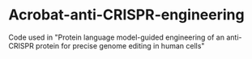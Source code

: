 # Acrobat-anti-CRISPR-engineering
Code used in "Protein language model-guided engineering of an anti-CRISPR protein for precise genome editing in human cells"

